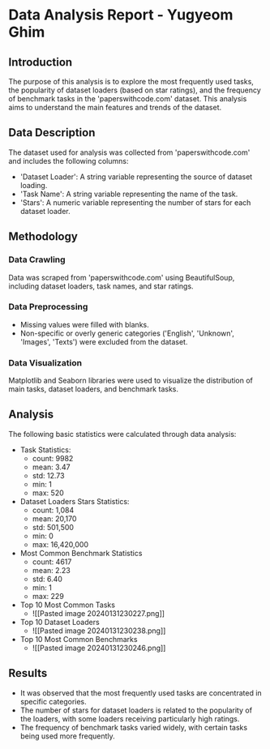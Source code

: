 # Data Analysis Report - Yugyeom Ghim

## Introduction
The purpose of this analysis is to explore the most frequently used tasks, the popularity of dataset loaders (based on star ratings), and the frequency of benchmark tasks in the 'paperswithcode.com' dataset. This analysis aims to understand the main features and trends of the dataset.

## Data Description
The dataset used for analysis was collected from 'paperswithcode.com' and includes the following columns:
- 'Dataset Loader': A string variable representing the source of dataset loading.
- 'Task Name': A string variable representing the name of the task.
- 'Stars': A numeric variable representing the number of stars for each dataset loader.

## Methodology
### Data Crawling
Data was scraped from 'paperswithcode.com' using BeautifulSoup, including dataset loaders, task names, and star ratings.

### Data Preprocessing

- Missing values were filled with blanks.
- Non-specific or overly generic categories ('English', 'Unknown', 'Images', 'Texts') were excluded from the dataset.

### Data Visualization

Matplotlib and Seaborn libraries were used to visualize the distribution of main tasks, dataset loaders, and benchmark tasks.

## Analysis

The following basic statistics were calculated through data analysis:

- Task Statistics:
    - count: 9982
    - mean: 3.47
    - std: 12.73
    - min: 1
    - max: 520
- Dataset Loaders Stars Statistics:
    - count: 1,084
    - mean: 20,170
    - std: 501,500
    - min: 0
    - max: 16,420,000
- Most Common Benchmark Statistics
    - count: 4617
    - mean: 2.23
    - std: 6.40
    - min: 1
    - max: 229
- Top 10 Most Common Tasks
	- ![[Pasted image 20240131230227.png]]
- Top 10 Dataset Loaders
	- ![[Pasted image 20240131230238.png]]
- Top 10 Most Common Benchmarks
	- ![[Pasted image 20240131230246.png]]

## Results
- It was observed that the most frequently used tasks are concentrated in specific categories.
- The number of stars for dataset loaders is related to the popularity of the loaders, with some loaders receiving particularly high ratings.
- The frequency of benchmark tasks varied widely, with certain tasks being used more frequently.